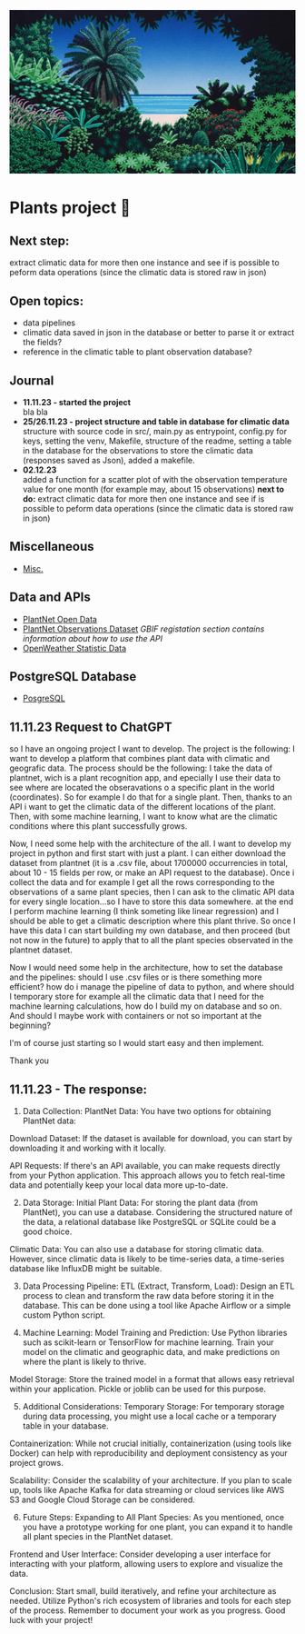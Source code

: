 ![Project Cover](https://github.com/mvomiero/plants/blob/main/assets/cover.jpeg)
# Plants project 🌴

## Next step:
extract climatic data for more then one instance and see if is possible to peform data operations (since the climatic data is stored raw in json)

## Open topics:
* data pipelines
* climatic data saved in json in the database or better to parse it or extract the fields?
* reference in the climatic table to plant observation database?


## Journal

* __11.11.23 - started the project__   
bla bla
* __25/26.11.23 - project structure and table in database for climatic data__  
structure with source code in src/, main.py as entrypoint, config.py for keys, setting the venv, Makefile, structure of the readme, setting a table in the database for the observations to store the climatic data (responses saved as Json), added a makefile. 
* __02.12.23__  
added a function for a scatter plot of with the observation temperature value for one month (for example may, about 15 observations)
__next to do:__ extract climatic data for more then one instance and see if is possible to peform data operations (since the climatic data is stored raw in json)

## Miscellaneous
* [Misc.](https://github.com/mvomiero/plants/blob/main/Guides/Miscellaneous.md)


## Data and APIs
* [PlantNet Open Data](https://plantnet.org/open-data/)
* [PlantNet Observations Dataset](https://www.gbif.org/dataset/7a3679ef-5582-4aaa-81f0-8c2545cafc81#description)  *GBIF registation section contains information about how to use the API*
* [OpenWeather Statistic Data](https://openweathermap.org/api/statistics-api#:~:text=Statistical%20Weather%20Data%20API%20allows,or%20for%20the%20entire%20year.)

## PostgreSQL Database
* [PosgreSQL](https://github.com/mvomiero/plants/blob/main/Guides/PostgreSQL.md)

## 11.11.23 Request to ChatGPT
so I have an ongoing project I want to develop. The project is the following: I want to develop a platform that combines plant data with climatic and geografic data. The process should be the following: I take the data of plantnet, wich is a plant recognition app, and epecially I use their data to see where are located  the obseravations o a specific plant in the world (coordinates). So for example I do that for a single plant. Then, thanks to an API i want to get the climatic data of the different locations of the plant. Then, with some machine learning, I want to know what are the climatic conditions where this plant successfully grows. 

Now, I need some help with the architecture of the all. I want to develop my project in python and first start with just a plant. I can either download the dataset from plantnet (it is a .csv file, about 1700000 occurrencies in total, about 10 - 15 fields per row, or make an API request to the database).
Once i collect the data and for example I get all the rows corresponding to the observations of a same plant species, then I can ask to the climatic API data for every single location...so I have to store this data somewhere. at the end I perform machine learning (I think someting like linear regression) and I should be able to get a climatic description where this plant thrive. So once I have this data I can start building my own database, and then proceed (but not now in the future) to apply that to all the plant species observated in the plantnet dataset. 

Now I would need some help in the architecture, how to set the database and the pipelines: should I use .csv files or is there something more efficient? how do i manage the pipeline of data to python, and where should I temporary store for example all the climatic data that I need for the machine learning calculations, how do I build my on database and so on. And should I maybe work with containers or not so important at the beginning?

I'm of course just starting so I would start easy and then implement.

Thank you

## 11.11.23 - The response:
1. Data Collection:
PlantNet Data:
You have two options for obtaining PlantNet data:

Download Dataset: If the dataset is available for download, you can start by downloading it and working with it locally.

API Requests: If there's an API available, you can make requests directly from your Python application. This approach allows you to fetch real-time data and potentially keep your local data more up-to-date.

2. Data Storage:
Initial Plant Data:
For storing the plant data (from PlantNet), you can use a database. Considering the structured nature of the data, a relational database like PostgreSQL or SQLite could be a good choice.

Climatic Data:
You can also use a database for storing climatic data. However, since climatic data is likely to be time-series data, a time-series database like InfluxDB might be suitable.

3. Data Processing Pipeline:
ETL (Extract, Transform, Load):
Design an ETL process to clean and transform the raw data before storing it in the database. This can be done using a tool like Apache Airflow or a simple custom Python script.

4. Machine Learning:
Model Training and Prediction:
Use Python libraries such as scikit-learn or TensorFlow for machine learning. Train your model on the climatic and geographic data, and make predictions on where the plant is likely to thrive.

Model Storage:
Store the trained model in a format that allows easy retrieval within your application. Pickle or joblib can be used for this purpose.

5. Additional Considerations:
Temporary Storage:
For temporary storage during data processing, you might use a local cache or a temporary table in your database.

Containerization:
While not crucial initially, containerization (using tools like Docker) can help with reproducibility and deployment consistency as your project grows.

Scalability:
Consider the scalability of your architecture. If you plan to scale up, tools like Apache Kafka for data streaming or cloud services like AWS S3 and Google Cloud Storage can be considered.

6. Future Steps:
Expanding to All Plant Species:
As you mentioned, once you have a prototype working for one plant, you can expand it to handle all plant species in the PlantNet dataset.

Frontend and User Interface:
Consider developing a user interface for interacting with your platform, allowing users to explore and visualize the data.

Conclusion:
Start small, build iteratively, and refine your architecture as needed. Utilize Python's rich ecosystem of libraries and tools for each step of the process. Remember to document your work as you progress. Good luck with your project!
